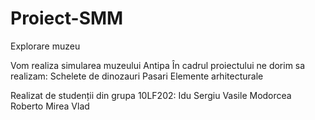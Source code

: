 # Proiect-SMM
Explorare muzeu 

Vom realiza simularea muzeului Antipa
În cadrul proiectului ne dorim sa realizam:
Schelete de dinozauri 
Pasari 
Elemente arhitecturale


Realizat de studenții din grupa 10LF202:
Idu Sergiu Vasile
Modorcea Roberto
Mirea Vlad
